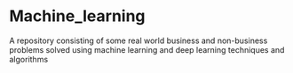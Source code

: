 # Machine_learning
A repository consisting of some real world business and non-business problems solved using machine learning and deep learning techniques and algorithms
